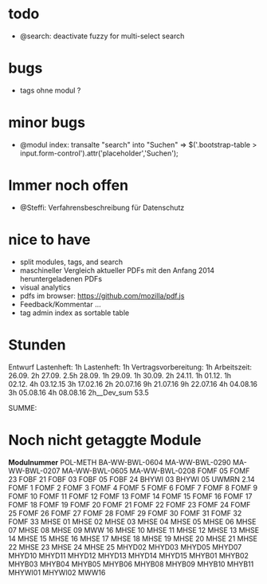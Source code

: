 
# todo
- @search: deactivate fuzzy for multi-select search


# bugs
- tags ohne modul ?

# minor bugs
- @modul index: transalte "search" into "Suchen" => $('.bootstrap-table > input.form-control').attr('placeholder','Suchen');


# Immer noch offen
- @Steffi: Verfahrensbeschreibung für Datenschutz 


# nice to have
- split modules, tags, and search
- maschineller Vergleich aktueller PDFs mit den Anfang 2014 heruntergeladenen PDFs
- visual analytics
- pdfs im browser: https://github.com/mozilla/pdf.js
- Feedback/Kommentar ... 
- tag admin index as sortable table



# Stunden
Entwurf Lastenheft: 1h
Lastenheft: 1h
Vertragsvorbereitung: 1h
Arbeitszeit:
26.09.  	2h
27.09.  	2.5h
28.09.		1h
29.09.   	1h
30.09.		2h
24.11.		1h
01.12.		1h	
02.12.		4h
03.12.15  3h
17.02.16	2h
20.07.16	9h
21.07.16	9h
22.07.16	4h
04.08.16	3h
05.08.16	4h
08.08.16	2h__Dev_sum 53.5

SUMME:


# Noch nicht getaggte Module
**Modulnummer**
POL-METH
BA-WW-BWL-0604
MA-WW-BWL-0290
MA-WW-BWL-0207
MA-WW-BWL-0605
MA-WW-BWL-0208
FOMF 05
FOMF 23
FOBF 21
FOBF 03
FOBF 05
FOBF 24
BHYWI 03
BHYWI 05
UWMRN 2.14
FOMF 1
FOMF 2
FOMF 3
FOMF 4
FOMF 5
FOMF 6
FOMF 7
FOMF 8
FOMF 9
FOMF 10
FOMF 11
FOMF 12
FOMF 13
FOMF 14
FOMF 15
FOMF 16
FOMF 17
FOMF 18
FOMF 19
FOMF 20
FOMF 21
FOMF 22
FOMF 23
FOMF 24
FOMF 25
FOMF 26
FOMF 27
FOMF 28
FOMF 29
FOMF 30
FOMF 31
FOMF 32
FOMF 33
MHSE 01
MHSE 02
MHSE 03
MHSE 04
MHSE 05
MHSE 06
MHSE 07
MHSE 08
MHSE 09
MWW 16
MHSE 10
MHSE 11
MHSE 12
MHSE 13
MHSE 14
MHSE 15
MHSE 16
MHSE 17
MHSE 18
MHSE 19
MHSE 20
MHSE 21
MHSE 22
MHSE 23
MHSE 24
MHSE 25
MHYD02
MHYD03
MHYD05
MHYD07
MHYD10
MHYD11
MHYD12
MHYD13
MHYD14
MHYD15
MHYB01
MHYB02
MHYB03
MHYB04
MHYB05
MHYB06
MHYB08
MHYB09
MHYB10
MHYB11
MHYWI01
MHYWI02
MWW16


